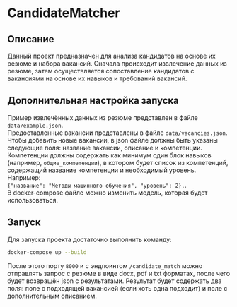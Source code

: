 # CandidateMatcher
## Описание
Данный проект предназначен для анализа кандидатов на основе их резюме и набора вакансий. Сначала
 происходит извлечение данных из резюме, затем осуществляется
сопоставление кандидатов с вакансиями на основе их навыков и требований вакансий.

## Дополнительная настройка запуска
Пример извлечённых данных из резюме представлен в файле `data/example.json`. \
Предоставленные вакансии представлены в файле `data/vacancies.json`. \
Чтобы добавить новые вакансии, в json файле должны быть указаны следующие поля: название вакансии, описание и компетенции.
Компетенции должны содержать как минимум один блок навыков (например, `общие_компетенции`),
в котором будет список из компетенций, содержащий название компетенции и необходимый уровень. Например: \
`{"название": "Методы машинного обучения", "уровень": 2},`. \
В docker-compose файле можно изменить модель, которая будет использоваться.
## Запуск
Для запуска проекта достаточно выполнить команду:
```bash
docker-compose up --build
```
После этого порту `8000` и с эндпоинтом `/candidate_match` можно отправлять запрос с
резюме в виде docx, pdf и txt форматах, после чего будет возвращён
json с результатами. Результат будет содержать два поля: поле с подходящей
вакансией (если хоть одна подходит) и поле с дополнительным описанием.
